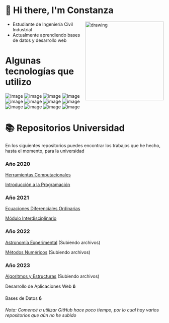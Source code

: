 # 👋 Hi there, I'm Constanza

<img align="right" src="https://i.ibb.co/wybxSQw/Fm-O3-Rx-LXg-AMu-Crv.jpg" alt="drawing" width="250"/>



* Estudiante de Ingeniería Civil Industrial
* Actualmente aprendiendo bases de datos y desarrollo web

# Algunas tecnologías que utilizo

![image](https://img.shields.io/badge/VSCode-0078D4?style=for-the-badge&logo=visual%20studio%20code&logoColor=white)
![image](https://img.shields.io/badge/Python-FFD43B?style=for-the-badge&logo=python&logoColor=blue)
![image](https://img.shields.io/badge/JavaScript-323330?style=for-the-badge&logo=javascript&logoColor=F7DF1E)
![image](https://img.shields.io/badge/HTML5-E34F26?style=for-the-badge&logo=html5&logoColor=white)
![image](https://img.shields.io/badge/CSS3-1572B6?style=for-the-badge&logo=css3&logoColor=white)
![image](https://img.shields.io/badge/PostgreSQL-316192?style=for-the-badge&logo=postgresql&logoColor=white)
![image](https://img.shields.io/badge/Flask-000000?style=for-the-badge&logo=flask&logoColor=white)
![image](https://img.shields.io/badge/jQuery-0769AD?style=for-the-badge&logo=jquery&logoColor=white)
![image](https://img.shields.io/badge/Jupyter-F37626.svg?&style=for-the-badge&logo=Jupyter&logoColor=white)
![image](https://img.shields.io/badge/Overleaf-47A141?style=for-the-badge&logo=Overleaf&logoColor=white)
![image](https://img.shields.io/badge/SciPy-654FF0?style=for-the-badge&logo=SciPy&logoColor=white)
![image](https://img.shields.io/badge/Pandas-2C2D72?style=for-the-badge&logo=pandas&logoColor=white)

# 📚 Repositorios Universidad
En los siguientes repositorios puedes encontrar los trabajos que he hecho, hasta el momento, para la universidad

### Año 2020
[Herramientas Computacionales](https://github.com/constanzavicencio/2020-1-herramientas-computacionales)

[Introducción a la Programación](https://github.com/constanzavicencio/2020-2-intro-programacion)

### Año 2021
[Ecuaciones Diferenciales Ordinarias](https://github.com/constanzavicencio/2021-1-edo) 

 [Módulo Interdisciplinario](https://github.com/constanzavicencio/2021-2-modulo-interdisciplinario)

### Año 2022
[Astronomía Experimental](https://github.com/constanzavicencio/2022-1-astronomia-experimental) (Subiendo archivos)

[Métodos Numéricos](https://github.com/constanzavicencio/2022-1-metodos-numericos) (Subiendo archivos)

### Año 2023
[Algoritmos y Estructuras](https://github.com/constanzavicencio/2023-algoritmos-y-estructuras) (Subiendo archivos)

Desarrollo de Aplicaciones Web 🔒

Bases de Datos 🔒


*Nota: Comencé a utilizar GitHub hace poco tiempo, por lo cual hay varios repositorios que aún no he subido*
